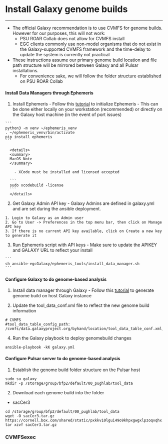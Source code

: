 # Install Galaxy genome builds
---
- The official Galaxy recommendation is to use CVMFS for genome builds. However for our purposes, this will not work:
  - PSU ROAR Collab does not allow for CVMFS install
  - EGC clients commonly use non-model organisms that do not exist in the Galaxy-supported CVMFS framework and the time-delay to update the system is currently not practical
- These instructions assume our primary genome build location and file path structure will be mirrored between Galaxy and all Pulsar installations.
  - For convenience sake, we will follow the folder structure established on PSU ROAR Collab


#### Install Data Managers through Ephemeris
  1. Install Ephemeris
    - Follow this [tutorial](https://training.galaxyproject.org/training-material/topics/admin/tutorials/tool-management/tutorial.html) to initialize Ephemeris
    - This can be done either locally on your workstation (recommended) or directly on the Galaxy host machine (in the event of port issues)

    ```
    python3 -m venv ~/ephemeris_venv
    . ~/ephemeris_venv/bin/activate
    pip install ephemeris
    ```

      <details>
      <summary>
      MacOS Note
      </summary>

        - XCode must be installed and licensed accepted

      ```
      sudo xcodebuild -license
      ```
      </details>

  2. Get Galaxy Admin API key
    - Galaxy Admins are defined in galaxy.yml and are set during the ansible deployment.

    1. Login to Galaxy as an Admin user
    2. Go to User -> Preferences in the top menu bar, then click on Manage API key
    3. If there is no current API key available, click on Create a new key to generate it

  3. Run Ephemeris script with API keys
    - Make sure to update the APIKEY and GALAXY URL to reflect your install

    ```
    sh ansible-egcGalaxy/ephemeris_tools/install_data_manager.sh
    ```

#### Configure Galaxy to do genome-based analysis
  1. Install data manager through Galaxy
    - Follow this [tutorial](https://training.galaxyproject.org/training-material/topics/admin/tutorials/reference-genomes/tutorial.html) to generate genome build on host Galaxy instance

  3. Update the tool_data_conf.xml file to reflect the new genome build information

  ```
  # CVMFS
  #tool_data_table_config_path: /cvmfs/data.galaxyproject.org/byhand/location/tool_data_table_conf.xml,/cvmfs/data.galaxyproject.org/managed/location/tool_data_table_conf.xml
  ```

  4. Run the Galaxy playbook to deploy genomebuild changes
  ```
  ansible-playbook -kK galaxy.yml
  ```

#### Configure Pulsar server to do genome-based analysis
1. Establish the genome build folder structure on the Pulsar host

```
sudo su galaxy
mkdir -p /storage/group/bfp2/default/00_pughlab/tool_data
```

2. Download each genome build into the folder

- sacCer3
```
cd /storage/group/bfp2/default/00_pughlab/tool_data
wget -O sacCer3.tar.gz https://cornell.box.com/shared/static/pxkkv10lgui49o9khpxgwgxlpzoqvqhx.gz
tar xzvf sacCer3.tar.gz
```

### CVMFSexec
